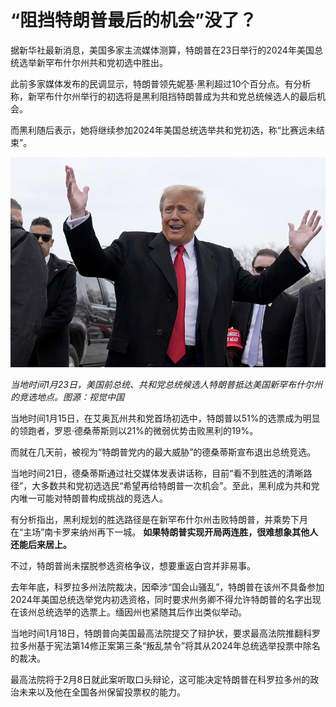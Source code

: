 # “阻挡特朗普最后的机会”没了？

据新华社最新消息，美国多家主流媒体测算，特朗普在23日举行的2024年美国总统选举新罕布什尔州共和党初选中胜出。

此前多家媒体发布的民调显示，特朗普领先妮基·黑利超过10个百分点。有分析称，新罕布什尔州举行的初选将是黑利阻挡特朗普成为共和党总统候选人的最后机会。

而黑利随后表示，她将继续参加2024年美国总统选举共和党初选，称“比赛远未结束”。

![6c9709ac91893e5a41688ae728a873ae.jpg](https://raw.githubusercontent.com/qqhsx/qqnews_image/main/2024/01/24/“阻挡特朗普最后的机会”没了？/6c9709ac91893e5a41688ae728a873ae.jpg)

_当地时间1月23日，美国前总统、共和党总统候选人特朗普抵达美国新罕布什尔州的竞选地点。图源：视觉中国_

当地时间1月15日，在艾奥瓦州共和党首场初选中，特朗普以51%的选票成为明显的领跑者，罗恩·德桑蒂斯则以21%的微弱优势击败黑利的19%。

而就在几天前，被视为“特朗普党内的最大威胁”的德桑蒂斯宣布退出总统竞选。

当地时间21日，德桑蒂斯通过社交媒体发表讲话称，目前“看不到胜选的清晰路径”，大多数共和党初选选民“希望再给特朗普一次机会”。至此，黑利成为共和党内唯一可能对特朗普构成挑战的竞选人。

有分析指出，黑利规划的胜选路径是在新罕布什尔州击败特朗普，并乘势下月在“主场”南卡罗来纳州再下一城。
**如果特朗普实现开局两连胜，很难想象其他人还能后来居上。**

不过，特朗普尚未摆脱参选资格争议，想要重返白宫并非易事。

去年年底，科罗拉多州法院裁决，因牵涉“国会山骚乱”，特朗普在该州不具备参加2024年美国总统选举党内初选资格，同时要求州务卿不得允许特朗普的名字出现在该州总统选举的选票上。缅因州也紧随其后作出类似举动。

当地时间1月18日，特朗普向美国最高法院提交了辩护状，要求最高法院推翻科罗拉多州基于宪法第14修正案第三条“叛乱禁令”将其从2024年总统选举投票中除名的裁决。

最高法院将于2月8日就此案听取口头辩论，这可能决定特朗普在科罗拉多州的政治未来以及他在全国各州保留投票权的能力。

